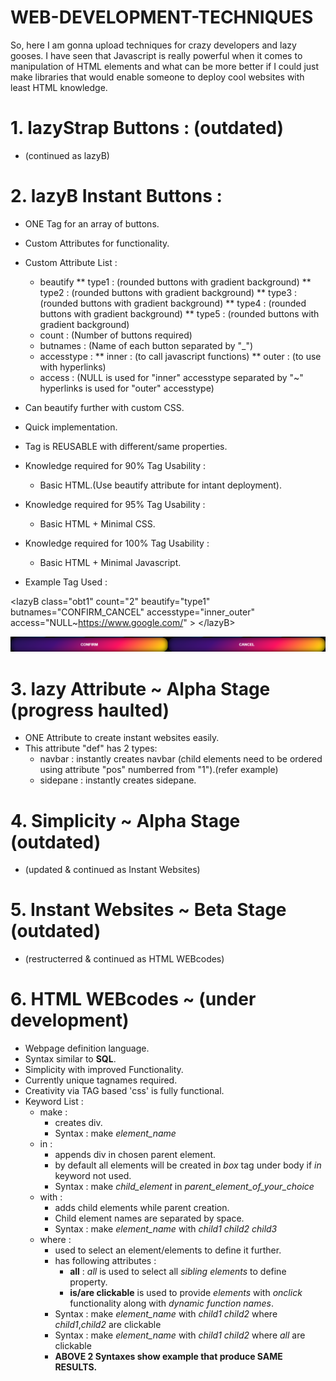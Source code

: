 # WEB-DEVELOPMENT-TECHNIQUES
So, here I am gonna upload techniques for crazy developers and lazy gooses. I have seen that Javascript is really powerful when it comes to manipulation of HTML elements and what can be more better if I could just make libraries that would enable someone to deploy cool websites with least HTML knowledge.

# 1. lazyStrap Buttons : (outdated)
* (continued as lazyB)

# 2. lazyB Instant Buttons :
* ONE Tag for an array of buttons.
* Custom Attributes for functionality.
* Custom Attribute List :
  * beautify 
    ** type1 : (rounded buttons with gradient background)
    ** type2 : (rounded buttons with gradient background)
    ** type3 : (rounded buttons with gradient background)
    ** type4 : (rounded buttons with gradient background)
    ** type5 : (rounded buttons with gradient background)
  * count : (Number of buttons required)
  * butnames : (Name of each button separated by "_")
  * accesstype :
    ** inner : (to call javascript functions)
    ** outer : (to use with hyperlinks)
  * access : (NULL is used for "inner" accesstype separated by "~" hyperlinks is used for "outer" accesstype)
* Can beautify further with custom CSS.
* Quick implementation.
* Tag is REUSABLE with different/same properties.
* Knowledge required for 90% Tag Usability :
  * Basic HTML.(Use beautify attribute for intant deployment).
* Knowledge required for 95% Tag Usability :
  * Basic HTML + Minimal CSS.
* Knowledge required for 100% Tag Usability :
  * Basic HTML + Minimal Javascript.
  
* Example Tag Used : 

\<lazyB class="obt1" count="2" beautify="type1" butnames="CONFIRM_CANCEL" accesstype="inner_outer" access="NULL~https://www.google.com/" \>
\</lazyB\>

![Output of above tag](https://github.com/akatsukioshiro/WEB-DEVELOPMENT-TECHNIQUES/blob/master/image/img.png)

# 3. lazy Attribute ~ Alpha Stage (progress haulted)
* ONE Attribute to create instant websites easily.
* This attribute "def" has 2 types:
  * navbar : instantly creates navbar (child elements need to be ordered using attribute "pos" numberred from "1").(refer example)
  * sidepane : instantly creates sidepane.

# 4. Simplicity ~ Alpha Stage (outdated)
* (updated & continued as Instant Websites)

# 5. Instant Websites ~ Beta Stage (outdated)
* (restructerred & continued as HTML WEBcodes)

# 6. HTML WEBcodes ~ (under development)
* Webpage definition language.
* Syntax similar to **SQL**.
* Simplicity with improved Functionality.
* Currently unique tagnames required.
* Creativity via TAG based 'css' is fully functional.
* Keyword List :
  * make : 
    * creates div.
    * Syntax : make *element_name*
  * in :
    * appends div in chosen parent element.
    * by default all elements will be created in *box* tag under body if *in* keyword not used.
    * Syntax : make *child_element* in *parent_element_of_your_choice*
  * with :
    * adds child elements while parent creation.
    * Child element names are separated by space.
    * Syntax : make *element_name* with *child1* *child2* *child3*
  * where :
    * used to select an element/elements to define it further.
    * has following attributes :
        - **all** : *all* is used to select all *sibling elements* to define property.
        - **is/are clickable** is used to provide *elements* with _onclick_ functionality along with _dynamic function names_.
    * Syntax : make *element_name* with *child1* *child2* where *child1*,*child2* are clickable
    * Syntax : make *element_name* with *child1* *child2* where *all* are clickable
    * **ABOVE 2 Syntaxes show example that produce SAME RESULTS.**

